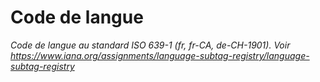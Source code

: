 # Code de langue

*Code de langue au standard ISO 639-1 (fr, fr-CA, de-CH-1901). Voir https://www.iana.org/assignments/language-subtag-registry/language-subtag-registry*

